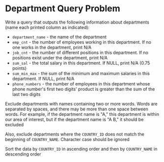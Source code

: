 # Department Query Problem

Write a query that outputs the following information about departments (name each printed column as indicated):

- `department_name` - the name of the department
- `emp_cnt` - the number of employees working in this department. If no one works in the department, print N/A
- `job_cnt` - the number of different positions in this department. If no positions exist under the department, print N/A
- `sum_sal` - the total salary in this department. If NULL, print N/A (0.75 points)
- `sum_min_max` - the sum of the minimum and maximum salaries in this department. If NULL, print N/A
- `phone_numbers` - the number of employees in this department whose phone number's first two digits' product is greater than the sum of the last two digits

Exclude departments with names containing two or more words. Words are separated by spaces, and there may be more than one space between words. For example, if the department name is "A," this department is within our area of interest, but if the department name is "A B," it should be excluded

Also, exclude departments where the `COUNTRY_ID` does not match the beginning of `COUNTRY_NAME`. Character case should be ignored

Sort the data by `COUNTRY_ID` in ascending order and then by `COUNTRY_NAME` in descending order
